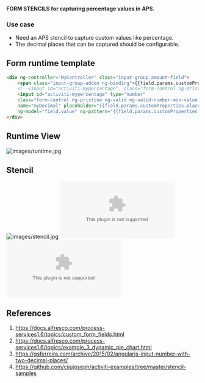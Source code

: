 #### FORM STENCILS for capturing percentage values in APS.

### Use case
* Need an APS stencil to capture custom values like percentage.
* The decimal places that can be captured should be configurable.


## Form runtime template
```html
<div ng-controller="MyController" class="input-group amount-field">
    <span class="input-group-addon ng-binding">{{field.params.customProperties.type}}</span>
    <!--<input id="activiti-mypercentage"  class="form-control ng-pristine ng-valid ng-valid-number-min-value ng-valid-number-max-value ng-valid-required ng-touched" style="min-width: 40px" ng-model="field.numberValue" ng-change="onFieldValueChange(field)" ng-blur="onFieldBlur(field)" ng-focus="onFieldFocus(field)" number-input-check="" ng-required="field.required" number-min-value="" number-max-value="" autocomplete="off">-->
    <input id="activiti-mypercentage" type="number"
    class="form-control ng-pristine ng-valid ng-valid-number-min-value ng-valid-number-max-value ng-valid-required ng-touched"
    name="myDecimal" placeholder="{{field.params.customProperties.placeHolder}}"
    ng-model="field.value" ng-pattern="{{field.params.customProperties.pattern}}"/>
</div>
```

## Runtime View
![images/runtime.jpg](runtime.jpg)


## Stencil
![images/stencil.jpg](stencil.jpg)
![A sample process app can be downloaded here](Kindred-App.zip)
![Stencil can be downloaded here](Kindred-Stencil.zip)

## References
1. https://docs.alfresco.com/process-services1.6/topics/custom_form_fields.html
2. https://docs.alfresco.com/process-services1.6/topics/example_3_dynamic_pie_chart.html
3. https://gsferreira.com/archive/2015/02/angularjs-input-number-with-two-decimal-places/
4. https://github.com/cijujoseph/activiti-examples/tree/master/stencil-samples
